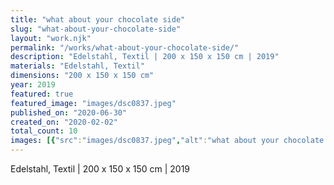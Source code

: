 ```yaml
---
title: "what about your chocolate side"
slug: "what-about-your-chocolate-side"
layout: "work.njk"
permalink: "/works/what-about-your-chocolate-side/"
description: "Edelstahl, Textil | 200 x 150 x 150 cm | 2019"
materials: "Edelstahl, Textil"
dimensions: "200 x 150 x 150 cm"
year: 2019
featured: true
featured_image: "images/dsc0837.jpeg"
published_on: "2020-06-30"
created_on: "2020-02-02"
total_count: 10
images: [{"src":"images/dsc0837.jpeg","alt":"what about your chocolate side","caption":null,"order":1},{"src":"images/dsc0835.jpeg","alt":"what about your chocolate side","caption":null,"order":2},{"src":"images/dsc0845.jpeg","alt":"what about your chocolate side","caption":null,"order":3},{"src":"images/dsc0843.jpeg","alt":"what about your chocolate side","caption":null,"order":4},{"src":"images/dsc0769.jpeg","alt":"what about your chocolate side","caption":null,"order":5},{"src":"images/dsc0852.jpeg","alt":"what about your chocolate side","caption":null,"order":6},{"src":"images/dsc0788.jpeg","alt":"what about your chocolate side","caption":null,"order":7},{"src":"images/dsc0773.jpeg","alt":"what about your chocolate side","caption":null,"order":8},{"src":"images/dsc0793.jpeg","alt":"what about your chocolate side","caption":null,"order":9},{"src":"images/raumansicht-amsterdam-2019-img-7661-mod.jpg","alt":"what about your chocolate side","caption":null,"order":10}]
---
```


Edelstahl, Textil | 200 x 150 x 150 cm | 2019